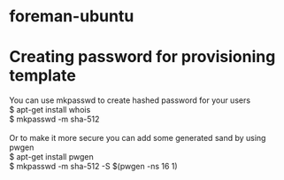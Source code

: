 # foreman-ubuntu

# Creating password for provisioning template
You can use mkpasswd to create hashed password for your users\
$ apt-get install whois \
$ mkpasswd -m sha-512 __<YOUR PASSWORD>__ \
\
Or to make it more secure you can add some generated sand by using pwgen \
$ apt-get install pwgen \
$ mkpasswd -m sha-512 -S $(pwgen -ns 16 1) __<YOUR PASSWORD>__

